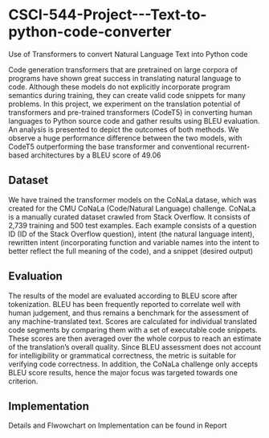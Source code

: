 # CSCI-544-Project---Text-to-python-code-converter
Use of Transformers to convert Natural Language Text into Python code

Code generation transformers that are pretrained on large corpora of programs have shown great success in translating natural language to code. Although these models do not explicitly incorporate program semantics during training, they can create valid code snippets for many problems. In this project, we experiment on the translation potential of transformers and pre-trained transformers (CodeT5) in converting human languages to Python source code and gather results using BLEU evaluation. An analysis is presented to depict the outcomes of both methods. We observe a huge performance difference between the two models, with CodeT5 outperforming the base transformer and conventional recurrent-based architectures by a BLEU score of 49.06

## Dataset
We have trained the transformer models on the CoNaLa datase, which was created for the CMU CoNaLa (Code/Natural Language) challenge. CoNaLa is a manually curated dataset crawled from Stack Overflow. It consists of 2,739 training and 500 test examples. Each example consists of a question ID (ID of the Stack Overflow question), intent (the natural language intent), rewritten intent (incorporating function and variable names into the intent to better reflect the full meaning of the code), and a snippet (desired output)

## Evaluation
The results of the model are evaluated according to BLEU score after tokenization. BLEU has been frequently reported to correlate well with human judgement, and thus remains a benchmark for the assessment of any machine-translated text. Scores are calculated for individual translated code segments by comparing them with a set of executable code snippets. These scores are then averaged over the whole corpus to reach an estimate of the translation’s overall quality. Since BLEU assessment does not account for intelligibility or grammatical correctness, the metric is suitable for verifying code correctness. In addition, the CoNaLa challenge only accepts BLEU score results, hence the major focus was targeted towards one criterion.

## Implementation

Details and Flwowchart on Implementation can be found in Report
